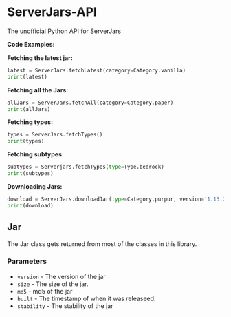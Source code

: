 # ServerJars-API
The unofficial Python API for ServerJars

**Code Examples:**

**Fetching the latest jar:**
```python
latest = ServerJars.fetchLatest(category=Category.vanilla)
print(latest)
```

**Fetching all the Jars:**
```python
allJars = ServerJars.fetchAll(category=Category.paper)
print(allJars)
```

**Fetching types:**
```python
types = ServerJars.fetchTypes()
print(types)
```

**Fetching subtypes:**
```python
subtypes = Serverjars.fetchTypes(type=Type.bedrock)
print(subtypes)
```

**Downloading Jars:**
```python
download = ServerJars.downloadJar(type=Category.purpur, version='1.13.2')
print(download)
```

## Jar

The Jar class gets returned from most of the classes in this library.

### Parameters
- `version` - The version of the jar
- `size` - The size of the jar.
- `md5` - md5 of the jar
- `built` - The timestamp of when it was releaseed.
- `stability` - The stability of the jar
